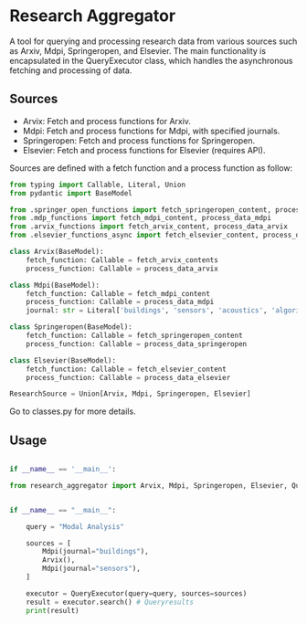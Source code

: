 # Research Aggregator

A tool for querying and processing research data from various sources such as Arxiv, Mdpi, Springeropen, and Elsevier. The main functionality is encapsulated in the QueryExecutor class, which handles the asynchronous fetching and processing of data.


## Sources 
- Arvix: Fetch and process functions for Arxiv.
- Mdpi: Fetch and process functions for Mdpi, with specified journals.
- Springeropen: Fetch and process functions for Springeropen.
- Elsevier: Fetch and process functions for Elsevier (requires API).

Sources are defined with a fetch function and a process function as follow:

```python
from typing import Callable, Literal, Union
from pydantic import BaseModel

from .springer_open_functions import fetch_springeropen_content, process_data_springeropen
from .mdp_functions import fetch_mdpi_content, process_data_mdpi
from .arvix_functions import fetch_arvix_content, process_data_arvix
from .elsevier_functions_async import fetch_elsevier_content, process_data_elsevier

class Arvix(BaseModel):
    fetch_function: Callable = fetch_arvix_contents
    process_function: Callable = process_data_arvix

class Mdpi(BaseModel):
    fetch_function: Callable = fetch_mdpi_content
    process_function: Callable = process_data_mdpi
    journal: str = Literal['buildings', 'sensors', 'acoustics', 'algorithms', 'applmech', 'computation']

class Springeropen(BaseModel):
    fetch_function: Callable = fetch_springeropen_content
    process_function: Callable = process_data_springeropen

class Elsevier(BaseModel):
    fetch_function: Callable = fetch_elsevier_content
    process_function: Callable = process_data_elsevier

ResearchSource = Union[Arvix, Mdpi, Springeropen, Elsevier]
```
Go to classes.py for more details.


## Usage

```python

if __name__ == '__main__':

from research_aggregator import Arvix, Mdpi, Springeropen, Elsevier, QueryExecutor


if __name__ == "__main__":

    query = "Modal Analysis"

    sources = [
        Mdpi(journal="buildings"),
        Arvix(),
        Mdpi(journal="sensors"),
    ]

    executor = QueryExecutor(query=query, sources=sources)
    result = executor.search() # Queryresults
    print(result)
    
```


